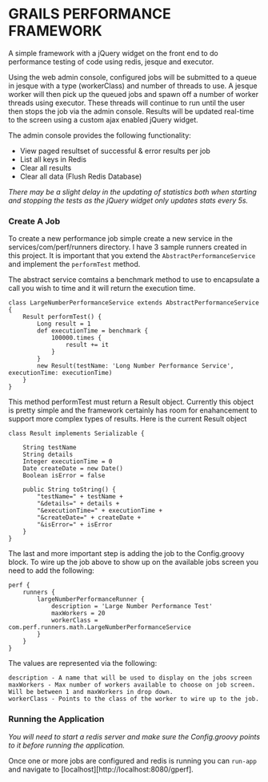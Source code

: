 GRAILS PERFORMANCE FRAMEWORK
======

A simple framework with a jQuery widget on the front end to do performance testing of code using redis, jesque and executor.

Using the web admin console, configured jobs will be submitted to a queue in jesque with a type (workerClass) and number of threads to use.  A jesque worker will then pick up the queued jobs and spawn off a number of worker threads using executor.  These threads will continue to run until the user then stops the job via the admin console.  Results will be updated real-time to the screen using a custom ajax enabled jQuery widget.

The admin console provides the following functionality:

* View paged resultset of successful & error results per job
* List all keys in Redis
* Clear all results
* Clear all data (Flush Redis Database)

_There may be a slight delay in the updating of statistics both when starting and stopping the tests as the jQuery widget only updates stats every 5s._

### Create A Job ###

To create a new performance job simple create a new service in the services/com/perf/runners directory.  I have 3 sample runners created in this project.  It is important that you extend the `AbstractPerformanceService` and implement the `performTest` method.

The abstract service comtains a benchmark method to use to encapsulate a call you wish to time and it will return the execution time.

    class LargeNumberPerformanceService extends AbstractPerformanceService {
        Result performTest() {
            Long result = 1
            def executionTime = benchmark {
                100000.times {
                    result += it
                }
            }
            new Result(testName: 'Long Number Performance Service', executionTime: executionTime)
        }
    }

This method performTest must return a Result object.  Currently this object is pretty simple and the framework certainly has room for enahancement to support more complex types of results.  Here is the current Result object

    class Result implements Serializable {

        String testName
        String details
        Integer executionTime = 0
        Date createDate = new Date()
        Boolean isError = false

        public String toString() {
            "testName=" + testName +
            "&details=" + details +
            "&executionTime=" + executionTime +
            "&createDate=" + createDate +
            "&isError=" + isError
        }
    }

The last and more important step is adding the job to the Config.groovy block.  To wire up the job above to show up on the available jobs screen you need to add the following:

    perf {
        runners {
            largeNumberPerformanceRunner {
                description = 'Large Number Performance Test'
                maxWorkers = 20
                workerClass = com.perf.runners.math.LargeNumberPerformanceService
            }
        }
    }

The values are represented via the following:

    description - A name that will be used to display on the jobs screen
    maxWorkers - Max number of workers available to choose on job screen.  Will be between 1 and maxWorkers in drop down.
    workerClass - Points to the class of the worker to wire up to the job.

### Running the Application ###

_You will need to start a redis server and make sure the Config.groovy points to it before running the application._

Once one or more jobs are configured and redis is running you can `run-app` and navigate to [localhost][http://localhost:8080/gperf].

